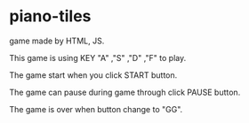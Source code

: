 # piano-tiles
game made by HTML, JS.

This game is using KEY "A" ,"S" ,"D" ,"F" to play.

The game start when you click START button.

The game can pause during game through click PAUSE button.

The game is over when button change to "GG".

